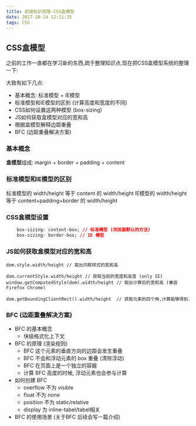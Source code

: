 ```yaml
---
title: 前端知识梳理-CSS盒模型
date: 2017-10-14 12:11:25
tags: CSS
---
```

## CSS盒模型
之前的工作一直都在学习新的东西,疏于整理知识点,现在把CSS盒模型系统的整理一下:

大致有如下几点:

- 基本概念: 标准模型 + IE模型
- 标准模型和IE模型的区别 (计算高度和宽度的不同)
- CSS如何设置这两种模型 (box-sizing)
- JS如何获取盒模型对应的宽和高
- 根据盒模型解释边距重叠
- BFC (边距重叠解决方案)

### 基本概念
**盒模型**组成: margin + border + padding + content

### 标准模型和IE模型的区别
标准模型的 width/height 等于 content 的 width/height
IE模型的 width/height 等于 content+padding+border 的 width/height

### CSS盒模型设置

```CSS
    box-sizing: content-box; // 标准模型 (浏览器默认的方法)
    box-sizing: border-box; // IE 模型
```

### JS如何获取盒模型对应的宽和高

 ```
 dom.style.width/height // 取出内联样式的宽和高

 dom.currentStyle.width/height // 获取当前的宽度和高度 (only IE)
 window.getComputedStyle(dom).width/height // 取出计算后的宽和高 (兼容 Firefox Chrome)

 dom.getBoundingClientRect().width/height  // 获取元素的四个角,计算能够得到.
 ```

### BFC (边距重叠解决方案)

- BFC 的基本概念
    + 块级格式化上下文
- BFC 的原理 (渲染规则)
    + BFC 这个元素的垂直方向的边距会发生重叠
    + BFC 不会和浮动元素的 box 重叠 (清除浮动)
    + BFC 在页面上是一个独立的容器
    + 计算 BFC 高度的时候, 浮动元素也会参与计算
- 如何创建 BFC 
    + overflow 不为 visible
    + float 不为 none
    + position 不为 static/relative
    + display 为 inline-tabel/tabel相关 
- BFC 的使用场景
(关于BFC 后续会写一篇介绍)
